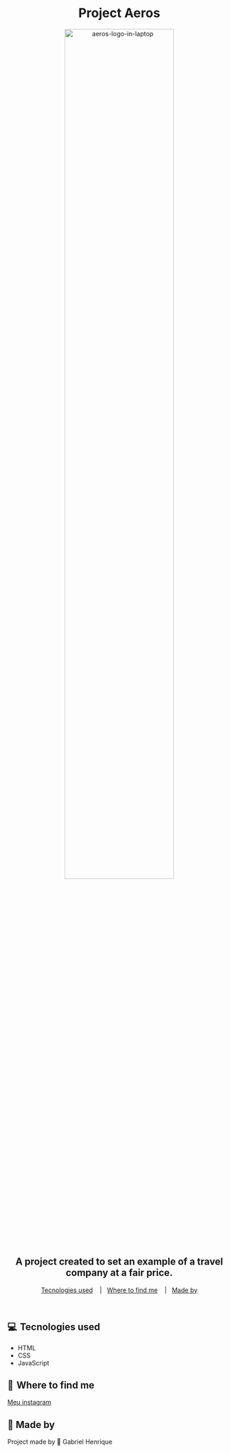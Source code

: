 <h1 align="center">Project Aeros</h1>

<p align="center">
<img width="70%" src="https://viagensaeros.vercel.app/img/aeros-laptop.png" alt="aeros-logo-in-laptop">
</p>

<h2 align="center">A project created to set an example of a travel company at a fair price.</h2>

<p align="center">
    <a href="#-tecnologies-used">Tecnologies used</a> &nbsp;&nbsp;&nbsp;|&nbsp;&nbsp;
    <a href="#-where-to-find-me">Where to find me</a> &nbsp;&nbsp;&nbsp;|&nbsp;&nbsp;
    <a href="#-made-by">Made by</a>
</p>

&nbsp;

## 💻  Tecnologies used

<ul>
    <li>HTML</li>
    <li>CSS</li>
    <li>JavaScript</li>
</ul>

## 📣  Where to find me

<a href="https://instagram.com/gabrieelh_">Meu instagram</a>

## 🌟  Made by

<p>Project made by 💓 Gabriel Henrique</p>
